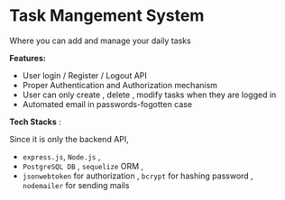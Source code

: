 # Task Mangement System 
Where you can add and manage your daily tasks

**Features:**

- User login / Register / Logout API
- Proper Authentication and Authorization mechanism
- User can only create , delete , modify tasks when they are logged in
- Automated email in passwords-fogotten case


**Tech Stacks** :

Since it is only the backend API, 

- `express.js`, `Node.js` ,
- `PostgreSQL DB` , `sequelize` ORM ,
- `jsonwebtoken` for authorization , `bcrypt` for hashing password , `nodemailer` for sending mails
  

